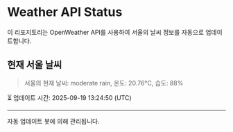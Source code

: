 
# Weather API Status

이 리포지토리는 OpenWeather API를 사용하여 서울의 날씨 정보를 자동으로 업데이트합니다.

## 현재 서울 날씨
> 서울의 현재 날씨: moderate rain, 온도: 20.76°C, 습도: 88%

⏳ 업데이트 시간: 2025-09-19 13:24:50 (UTC)

---
자동 업데이트 봇에 의해 관리됩니다.
